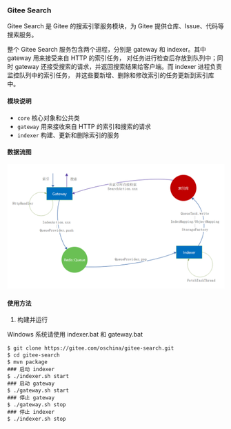 ### Gitee Search
Gitee Search 是 Gitee 的搜索引擎服务模块，为 Gitee 提供仓库、Issue、代码等搜索服务。

整个 Gitee Search 服务包含两个进程，分别是 gateway 和 indexer。其中 gateway 用来接受来自 HTTP 的索引任务，
对任务进行检查后存放到队列中；同时 gateway 还接受搜索的请求，并返回搜索结果给客户端。而 indexer 进程负责监控队列中的索引任务，
并这些要新增、删除和修改索引的任务更新到索引库中。

#### 模块说明

* `core`    核心对象和公共类
* `gateway` 用来接收来自 HTTP 的索引和搜索的请求
* `indexer` 构建、更新和删除索引的服务

#### 数据流图

![Gitee Search Flow](docs/gsearch-flow.png)

#### 使用方法

1. 构建并运行

Windows 系统请使用 indexer.bat 和 gateway.bat

```
$ git clone https://gitee.com/oschina/gitee-search.git
$ cd gitee-search
$ mvn package
### 启动 indexer
$ ./indexer.sh start
### 启动 gateway
$ ./gateway.sh start
### 停止 gateway
$ ./gateway.sh stop
### 停止 indexer
$ ./indexer.sh stop
```